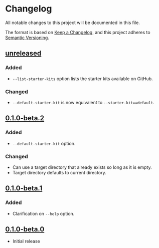 # Changelog

All notable changes to this project will be documented in this file.

The format is based on [Keep a Changelog](https://keepachangelog.com/en/1.0.0/),
and this project adheres to [Semantic Versioning](https://semver.org/spec/v2.0.0.html).

## [unreleased]

### Added

- `--list-starter-kits` option lists the starter kits available on GitHub.

### Changed

- `--default-starter-kit` is now equivalent to `--starter-kit==default`.

## [0.1.0-beta.2]

### Added

- `--default-starter-kit` option.

### Changed

- Can use a target directory that already exists so long as it is empty.
- Target directory defaults to current directory.

## [0.1.0-beta.1]

### Added

- Clarification on `--help` option.

## [0.1.0-beta.0]

- Initial release

[unreleased]: https://github.com/fastly/create-compute-js/compare/v0.1.0-beta.2...HEAD
[0.1.0-beta.2]: https://github.com/fastly/create-compute-js/compare/v0.1.0-beta.1...v0.1.0-beta.2
[0.1.0-beta.1]: https://github.com/fastly/create-compute-js/compare/v0.1.0-beta.0...v0.1.0-beta.1
[0.1.0-beta.0]: https://github.com/fastly/create-compute-js/releases/tag/v0.1.0-beta.0
